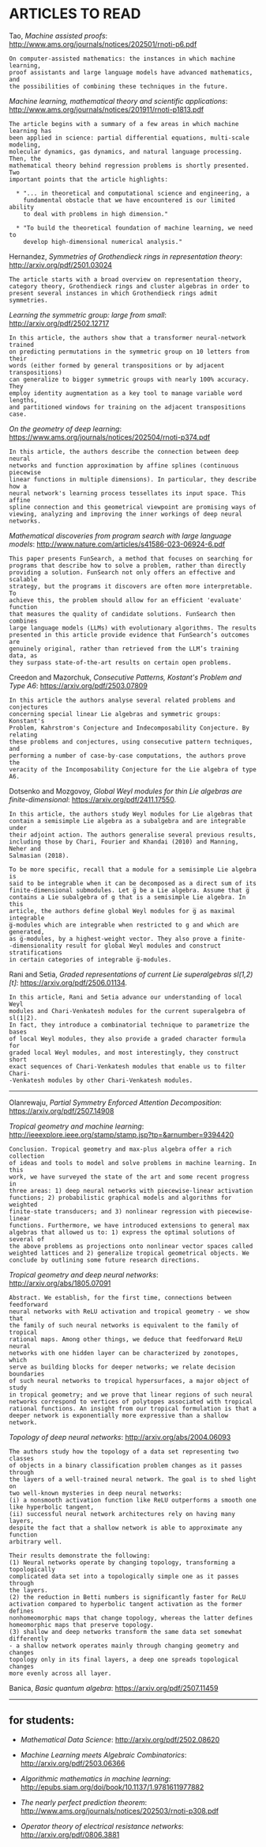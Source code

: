 #     ARTICLES TO READ


Tao, _Machine assisted proofs_: http://www.ams.org/journals/notices/202501/rnoti-p6.pdf

    On computer-assisted mathematics: the instances in which machine learning, 
    proof assistants and large language models have advanced mathematics, and 
    the possibilities of combining these techniques in the future.

_Machine learning, mathematical theory and scientific applications_: http://www.ams.org/journals/notices/201911/rnoti-p1813.pdf

    The article begins with a summary of a few areas in which machine learning has
    been applied in science: partial differential equations, multi-scale modeling,
    molecular dynamics, gas dynamics, and natural language processing. Then, the
    mathematical theory behind regression problems is shortly presented. Two 
    important points that the article highlights:
    
      * "... in theoretical and computational science and engineering, a 
        fundamental obstacle that we have encountered is our limited ability
        to deal with problems in high dimension."
         
      * "To build the theoretical foundation of machine learning, we need to 
        develop high-dimensional numerical analysis."

Hernandez, _Symmetries of Grothendieck rings in representation theory_: http://arxiv.org/pdf/2501.03024

    The article starts with a broad overview on representation theory, 
    category theory, Grothendieck rings and cluster algebras in order to
    present several instances in which Grothendieck rings admit symmetries.

_Learning the symmetric group: large from small_: http://arxiv.org/pdf/2502.12717
    
    In this article, the authors show that a transformer neural-network trained 
    on predicting permutations in the symmetric group on 10 letters from their 
    words (either formed by general transpositions or by adjacent transpositions)
    can generalize to bigger symmetric groups with nearly 100% accuracy. They
    employ identity augmentation as a key tool to manage variable word lengths,
    and partitioned windows for training on the adjacent transpositions case.

_On the geometry of deep learning_: https://www.ams.org/journals/notices/202504/rnoti-p374.pdf

    In this article, the authors describe the connection between deep neural
    networks and function approximation by affine splines (continuous piecewise
    linear functions in multiple dimensions). In particular, they describe how a
    neural network's learning process tessellates its input space. This affine
    spline connection and this geometrical viewpoint are promising ways of
    viewing, analyzing and improving the inner workings of deep neural networks.

_Mathematical discoveries from program search with large language models_: http://www.nature.com/articles/s41586-023-06924-6.pdf

    This paper presents FunSearch, a method that focuses on searching for 
    programs that describe how to solve a problem, rather than directly 
    providing a solution. FunSearch not only offers an effective and scalable 
    strategy, but the programs it discovers are often more interpretable. To 
    achieve this, the problem should allow for an efficient 'evaluate' function 
    that measures the quality of candidate solutions. FunSearch then combines 
    large language models (LLMs) with evolutionary algorithms. The results 
    presented in this article provide evidence that FunSearch’s outcomes are 
    genuinely original, rather than retrieved from the LLM’s training data, as 
    they surpass state-of-the-art results on certain open problems.

Creedon and Mazorchuk, _Consecutive Patterns, Kostant's Problem and Type A6_: https://arxiv.org/pdf/2503.07809

    In this article the authors analyse several related problems and conjectures
    concerning special linear Lie algebras and symmetric groups: Konstant's 
    Problem, Kahrstrom's Conjecture and Indecomposability Conjecture. By relating
    these problems and conjectures, using consecutive pattern techniques, and 
    performing a number of case-by-case computations, the authors prove the 
    veracity of the Incomposability Conjecture for the Lie algebra of type A6.

Dotsenko and Mozgovoy, _Global Weyl modules for thin Lie algebras are finite-dimensional_: https://arxiv.org/pdf/2411.17550.

    In this article, the authors study Weyl modules for Lie algebras that 
    contain a semisimple Lie algebra as a subalgebra and are integrable under 
    their adjoint action. The authors generalise several previous results, 
    including those by Chari, Fourier and Khandai (2010) and Manning, Neher and 
    Salmasian (2018).

    To be more specific, recall that a module for a semisimple Lie algebra is 
    said to be integrable when it can be decomposed as a direct sum of its 
    finite-dimensional submodules. Let g̅ be a Lie algebra. Assume that g̅ 
    contains a Lie subalgebra of g that is a semisimple Lie algebra. In this 
    article, the authors define global Weyl modules for g̅ as maximal integrable
    g̅-modules which are integrable when restricted to g and which are generated,
    as g̅-modules, by a highest-weight vector. They also prove a finite-
    -dimensionality result for global Weyl modules and construct stratifications 
    in certain categories of integrable g̅-modules.

Rani and Setia, _Graded representations of current Lie superalgebras sl(1,2)[t]_: https://arxiv.org/pdf/2506.01134.

    In this article, Rani and Setia advance our understanding of local Weyl 
    modules and Chari-Venkatesh modules for the current superalgebra of sl(1|2).
    In fact, they introduce a combinatorial technique to parametrize the bases
    of local Weyl modules, they also provide a graded character formula for
    graded local Weyl modules, and most interestingly, they construct short 
    exact sequences of Chari-Venkatesh modules that enable us to filter Chari-
    -Venkatesh modules by other Chari-Venkatesh modules.

---

Olanrewaju, _Partial Symmetry Enforced Attention Decomposition_: https://arxiv.org/pdf/2507.14908

_Tropical geometry and machine learning_: http://ieeexplore.ieee.org/stamp/stamp.jsp?tp=&arnumber=9394420

    Conclusion. Tropical geometry and max-plus algebra offer a rich collection 
    of ideas and tools to model and solve problems in machine learning. In this
    work, we have surveyed the state of the art and some recent progress in 
    three areas: 1) deep neural networks with piecewise-linear activation 
    functions; 2) probabilistic graphical models and algorithms for weighted 
    finite-state transducers; and 3) nonlinear regression with piecewise-linear
    functions. Furthermore, we have introduced extensions to general max 
    algebras that allowed us to: 1) express the optimal solutions of several of
    the above problems as projections onto nonlinear vector spaces called 
    weighted lattices and 2) generalize tropical geometrical objects. We 
    conclude by outlining some future research directions.

_Tropical geometry and deep neural networks_: http://arxiv.org/abs/1805.07091

    Abstract. We establish, for the first time, connections between feedforward
    neural networks with ReLU activation and tropical geometry - we show that
    the family of such neural networks is equivalent to the family of tropical 
    rational maps. Among other things, we deduce that feedforward ReLU neural 
    networks with one hidden layer can be characterized by zonotopes, which 
    serve as building blocks for deeper networks; we relate decision boundaries 
    of such neural networks to tropical hypersurfaces, a major object of study 
    in tropical geometry; and we prove that linear regions of such neural 
    networks correspond to vertices of polytopes associated with tropical 
    rational functions. An insight from our tropical formulation is that a 
    deeper network is exponentially more expressive than a shallow network.

_Topology of deep neural networks_: http://arxiv.org/abs/2004.06093

    The authors study how the topology of a data set representing two classes
    of objects in a binary classification problem changes as it passes through 
    the layers of a well-trained neural network. The goal is to shed light on 
    two well-known mysteries in deep neural networks:
    (i) a nonsmooth activation function like ReLU outperforms a smooth one 
    like hyperbolic tangent, 
    (ii) successful neural network architectures rely on having many layers, 
    despite the fact that a shallow network is able to approximate any function
    arbitrary well.
    
    Their results demonstrate the following: 
    (1) Neural networks operate by changing topology, transforming a topologically 
    complicated data set into a topologically simple one as it passes through 
    the layers.
    (2) the reduction in Betti numbers is significantly faster for ReLU 
    activation compared to hyperbolic tangent activation as the former defines 
    nonhomeomorphic maps that change topology, whereas the latter defines 
    homeomorphic maps that preserve topology. 
    (3) shallow and deep networks transform the same data set somewhat differently
    - a shallow network operates mainly through changing geometry and changes
    topology only in its final layers, a deep one spreads topological changes 
    more evenly across all layer.

Banica, _Basic quantum algebra_: https://arxiv.org/pdf/2507.11459

---

## for students:

 * _Mathematical Data Science_: http://arxiv.org/pdf/2502.08620

 * _Machine Learning meets Algebraic Combinatorics_: http://arxiv.org/pdf/2503.06366

 * _Algorithmic mathematics in machine learning_: http://epubs.siam.org/doi/book/10.1137/1.9781611977882
  
 * _The nearly perfect prediction theorem_: http://www.ams.org/journals/notices/202503/rnoti-p308.pdf
 
 * _Operator theory of electrical resistance networks_: http://arxiv.org/pdf/0806.3881
